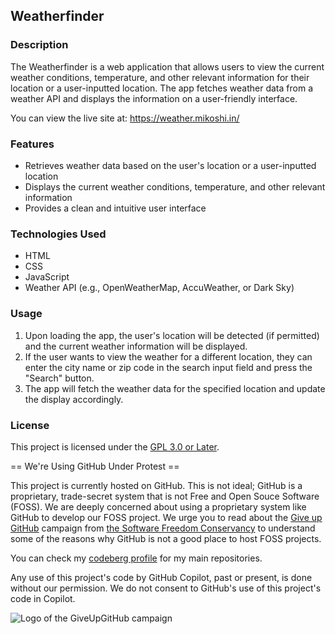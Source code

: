 ## Weatherfinder

### Description

The Weatherfinder is a web application that allows users to view the current weather conditions, temperature, and other relevant information for their location or a user-inputted location. The app fetches weather data from a weather API and displays the information on a user-friendly interface.

You can view the live site at: https://weather.mikoshi.in/

### Features

- Retrieves weather data based on the user's location or a user-inputted location
- Displays the current weather conditions, temperature, and other relevant information
- Provides a clean and intuitive user interface

### Technologies Used

- HTML
- CSS
- JavaScript
- Weather API (e.g., OpenWeatherMap, AccuWeather, or Dark Sky)


### Usage

1. Upon loading the app, the user's location will be detected (if permitted) and the current weather information will be displayed.
2. If the user wants to view the weather for a different location, they can enter the city name or zip code in the search input field and press the "Search" button.
3. The app will fetch the weather data for the specified location and update the display accordingly.

### License

This project is licensed under the [GPL 3.0 or Later](LICENSE).

== We're Using GitHub Under Protest ==

This project is currently hosted on GitHub.  This is not ideal; GitHub is a
proprietary, trade-secret system that is not Free and Open Souce Software
(FOSS).  We are deeply concerned about using a proprietary system like GitHub
to develop our FOSS project. We urge you to read about the
[Give up GitHub](https://GiveUpGitHub.org) campaign from
[the Software Freedom Conservancy](https://sfconservancy.org) to understand
some of the reasons why GitHub is not a good place to host FOSS projects.

You can check my [codeberg profile](https://codeberg.org/datagonerogue) for my main repositories.

Any use of this project's code by GitHub Copilot, past or present, is done
without our permission.  We do not consent to GitHub's use of this project's
code in Copilot.

![Logo of the GiveUpGitHub campaign](https://sfconservancy.org/static/img/GiveUpGitHub.png)

